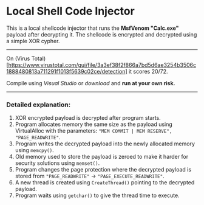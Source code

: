 # Local Shell Code Injector
This is a local shellcode injector that runs the **MsfVenom "Calc.exe"** payload after decrypting it. The shellcode is encrypted and decrypted using a simple XOR cypher.
___

On (Virus Total)[https://www.virustotal.com/gui/file/3a3ef38f2f866a7bd5d6ae3254b3506c1888480813a711291f1013f5639c02ce/detection] it scores 20/72. 

Compile using *Visual Studio* or *download* and **run at your own risk.**
___
### Detailed explanation:
1) XOR encrypted payload is decrypted after program starts.
2) Program allocates memory the same size as the payload using VirtualAlloc with the parameters: `"MEM COMMIT | MEM RESERVE", "PAGE_READWRITE"`.
3) Program writes the decrypted payload into the newly allocated memory using `memcpy()`.
4) Old memory used to store the payload is zeroed to make it harder for security solutions using `memset()`.
5) Program changes the page protection where the decrypted payload is stored from `"PAGE_READWRITE"` -> `"PAGE_EXECUTE_READWRITE"`.
6) A new thread is created using `CreateThread()` pointing to the decrypted payload.
7) Program waits using `getchar()` to give the thread time to execute.